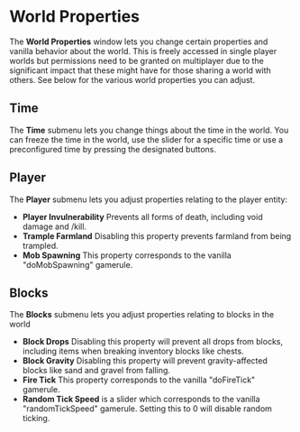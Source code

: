 # World Properties

The **World Properties** window lets you change certain properties and vanilla behavior about the world. This is freely accessed in single player worlds but permissions need to be granted on multiplayer due to the significant impact that these might have for those sharing a world with others. See below for the various world properties you can adjust.

## Time
    
The **Time** submenu lets you change things about the time in the world. You can freeze the time in the world, use the slider for a specific time or use a preconfigured time by pressing the designated buttons.
    
## Player
    
The **Player** submenu lets you adjust properties relating to the player entity:
    
- **Player Invulnerability** Prevents all forms of death, including void damage and /kill.
- **Trample Farmland** Disabling this property prevents farmland from being trampled.
- **Mob Spawning** This property corresponds to the vanilla "doMobSpawning" gamerule.

## Blocks
    
The **Blocks** submenu lets you adjust properties relating to blocks in the world

- **Block Drops** Disabling this property will prevent all drops from blocks, including items when breaking inventory blocks like chests.
- **Block Gravity** Disabling this property will prevent gravity-affected blocks like sand and gravel from falling.
- **Fire Tick** This property corresponds to the vanilla "doFireTick" gamerule.
- **Random Tick Speed** is a slider which corresponds to the vanilla "randomTickSpeed" gamerule. Setting this to 0 will disable random ticking.
